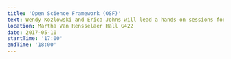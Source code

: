 ```yaml
---
title: 'Open Science Framework (OSF)'
text: Wendy Kozlowski and Erica Johns will lead a hands-on sessions for OSF. 
location: Martha Van Rensselaer Hall G422
date: 2017-05-10
startTime: '17:00'
endTime: '18:00'
---
```

